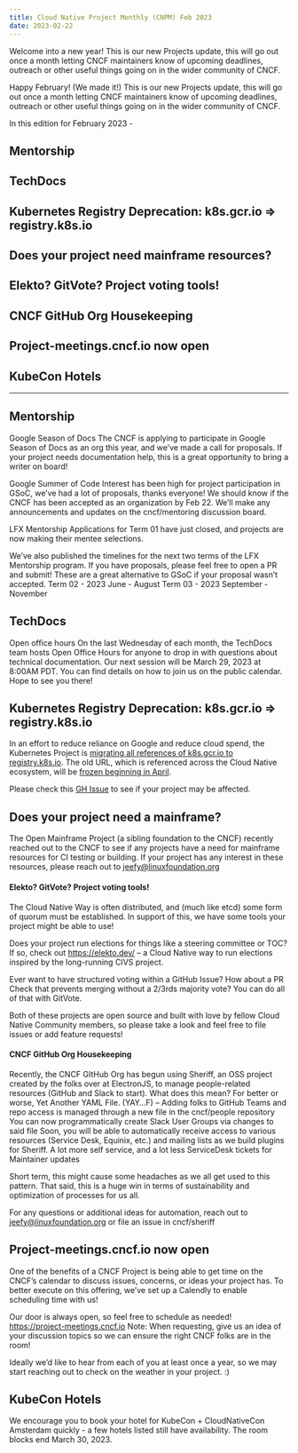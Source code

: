 ```yaml
---
title: Cloud Native Project Monthly (CNPM) Feb 2023 
date: 2023-02-22
---
```


Welcome into a new year! 
This is our new Projects update, this will go out once a month letting CNCF maintainers know of upcoming deadlines, outreach or other useful things going on in the wider community of CNCF.

Happy February! (We made it!) 
This is our new Projects update, this will go out once a month letting CNCF maintainers know of upcoming deadlines, outreach or other useful things going on in the wider community of CNCF.

In this edition for February 2023 - 
## Mentorship
## TechDocs
## Kubernetes Registry Deprecation: k8s.gcr.io => registry.k8s.io
## Does your project need mainframe resources?
## Elekto? GitVote? Project voting tools!
## CNCF GitHub Org Housekeeping
## Project-meetings.cncf.io now open
## KubeCon Hotels

---- 

## Mentorship

Google Season of Docs
The CNCF is applying to participate in Google Season of Docs as an org this year, and we’ve made a call for proposals. If your project needs documentation help, this is a great opportunity to bring a writer on board! 

Google Summer of Code
Interest has been high for project participation in GSoC, we’ve had a lot of proposals, thanks everyone! We should know if the CNCF has been accepted as an organization by Feb 22. We’ll make any announcements and updates on the cncf/mentoring discussion board.

LFX Mentorship 
Applications for Term 01 have just closed, and projects are now making their mentee selections.

We’ve also published the timelines for the next two terms of the LFX Mentorship program. If you have proposals, please feel free to open a PR and submit! These are a great alternative to GSoC if your proposal wasn’t accepted.
Term 02 - 2023 June - August
Term 03 - 2023 September - November

## TechDocs

Open office hours
On the last Wednesday of each month, the TechDocs team hosts Open Office Hours for anyone to drop in with questions about technical documentation. Our next session will be March 29, 2023 at 8:00AM PDT. You can find details on how to join us on the public calendar. Hope to see you there!

## Kubernetes Registry Deprecation: k8s.gcr.io => registry.k8s.io

In an effort to reduce reliance on Google and reduce cloud spend, the Kubernetes Project is [migrating all references of k8s.gcr.io to registry.k8s.io](https://kubernetes.io/blog/2022/11/28/registry-k8s-io-faster-cheaper-ga/). The old URL, which is referenced across the Cloud Native ecosystem, will be [frozen beginning in April](https://kubernetes.io/blog/2023/02/06/k8s-gcr-io-freeze-announcement/). 

Please check this [GH Issue](https://github.com/kubernetes/k8s.io/issues/4780) to see if your project may be affected.

## Does your project need a mainframe?

The Open Mainframe Project (a sibling foundation to the CNCF) recently reached out to the CNCF to see if any projects have a need for mainframe resources for CI testing or building. If your project has any interest in these resources, please reach out to jeefy@linuxfoundation.org 

#### Elekto? GitVote? Project voting tools!

The Cloud Native Way is often distributed, and (much like etcd) some form of quorum must be established. In support of this, we have some tools your project might be able to use!

Does your project run elections for things like a steering committee or TOC? If so, check out https://elekto.dev/ – a Cloud Native way to run elections inspired by the long-running CIVS project. 

Ever want to have structured voting within a GitHub Issue? How about a PR Check that prevents merging without a 2/3rds majority vote? You can do all of that with GitVote. 

Both of these projects are open source and built with love by fellow Cloud Native Community members, so please take a look and feel free to file issues or add feature requests!

 #### CNCF GitHub Org Housekeeping

Recently, the CNCF GItHub Org has begun using Sheriff, an OSS project created by the folks over at ElectronJS, to manage people-related resources (GitHub and Slack to start). What does this mean? 
For better or worse, Yet Another YAML File. (YAY…F) – Adding folks to GitHub Teams and repo access is managed through a new file in the cncf/people repository
You can now programmatically create Slack User Groups via changes to said file
Soon, you will be able to automatically receive access to various resources (Service Desk, Equinix, etc.) and mailing lists as we build plugins for Sheriff. 
A lot more self service, and a lot less ServiceDesk tickets for Maintainer updates

Short term, this might cause some headaches as we all get used to this pattern. That said, this is a huge win in terms of sustainability and optimization of processes for us all. 

For any questions or additional ideas for automation, reach out to jeefy@linuxfoundation.org or file an issue in cncf/sheriff

## Project-meetings.cncf.io now open 

One of the benefits of a CNCF Project is being able to get time on the CNCF’s calendar to discuss issues, concerns, or ideas your project has. To better execute on this offering, we’ve set up a Calendly to enable scheduling time with us!

Our door is always open, so feel free to schedule as needed! 
https://project-meetings.cncf.io 
Note: When requesting, give us an idea of your discussion topics so we can ensure the right CNCF folks are in the room!

Ideally we’d like to hear from each of you at least once a year, so we may start reaching out to check on the weather in your project. :) 

##  KubeCon Hotels

We encourage you to book your hotel for KubeCon + CloudNativeCon Amsterdam quickly - a few hotels listed still have availability. The room blocks end March 30, 2023. 


